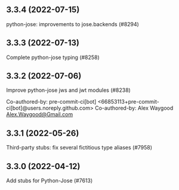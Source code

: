 ## 3.3.4 (2022-07-15)

python-jose: improvements to jose.backends (#8294)

## 3.3.3 (2022-07-13)

Complete python-jose typing (#8258)

## 3.3.2 (2022-07-06)

Improve python-jose jws and jwt modules (#8238)

Co-authored-by: pre-commit-ci[bot] <66853113+pre-commit-ci[bot]@users.noreply.github.com>
Co-authored-by: Alex Waygood <Alex.Waygood@Gmail.com>

## 3.3.1 (2022-05-26)

Third-party stubs: fix several fictitious type aliases (#7958)

## 3.3.0 (2022-04-12)

Add stubs for Python-Jose (#7613)

